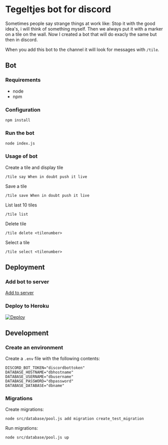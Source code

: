 # Tegeltjes bot for discord
 
Sometimes people say strange things at work like: Stop it with the good idea's, i will think of something myself. Then we always put it with a marker on a tile on the wall. Now I created a bot that will do exacly the same but then in discord.

When you add this bot to the channel it will look for messages with `/tile`.

## Bot

### Requirements
 
- node
- npm
 
### Configuration
 
```
npm install
```

### Run the bot
 
```
node index.js
```

### Usage of bot

Create a tile and display tile

```
/tile say When in doubt push it live
```

Save a tile

```
/tile save When in doubt push it live
```

List last 10 tiles
```
/tile list
```

Delete tile
```
/tile delete <tilenumber>
```

Select a tile
```
/tile select <tilenumber>
```

## Deployment

### Add bot to server

[Add to server](https://discord.com/api/oauth2/authorize?client_id=764061123501752330&permissions=518208&scope=bot)

### Deploy to Heroku

[![Deploy](https://www.herokucdn.com/deploy/button.svg)](https://heroku.com/deploy?template=https://github.com/brammittendorff/tegelbot)

## Development

### Create an environment

Create a `.env` file with the following contents:

```
DISCORD_BOT_TOKEN="discordbottoken"
DATABASE_HOSTNAME="dbhostname"
DATABASE_USERNAME="dbusername"
DATABASE_PASSWORD="dbpassword"
DATABASE_DATABASE="dbname"
```

### Migrations

Create migrations:

```
node src/database/pool.js add migration create_test_migration
```

Run migrations:

```
node src/database/pool.js up
```

